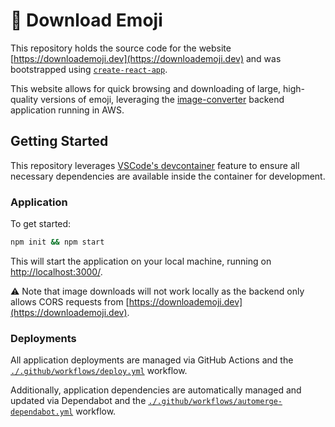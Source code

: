 # 💾 Download Emoji

This repository holds the source code for the website [https://downloademoji.dev](https://downloademoji.dev) and was bootstrapped using [`create-react-app`](https://github.com/facebook/create-react-app).

This website allows for quick browsing and downloading of large, high-quality versions of emoji, leveraging the [image-converter](https://github.com/xsalazar/image-converter) backend application running in AWS.

## Getting Started

This repository leverages [VSCode's devcontainer](https://code.visualstudio.com/docs/remote/containers) feature to ensure all necessary dependencies are available inside the container for development.

### Application

To get started:

```bash
npm init && npm start
```

This will start the application on your local machine, running on [http://localhost:3000/](http://localhost:3000/).

⚠️ Note that image downloads will not work locally as the backend only allows CORS requests from [https://downloademoji.dev](https://downloademoji.dev).

### Deployments

All application deployments are managed via GitHub Actions and the [`./.github/workflows/deploy.yml`](./.github/workflows/deploy.yml) workflow.

Additionally, application dependencies are automatically managed and updated via Dependabot and the [`./.github/workflows/automerge-dependabot.yml`](./.github/workflows/automerge-dependabot.yml) workflow.
